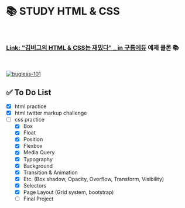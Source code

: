 # 📚 STUDY HTML & CSS

<br />

### [Link: "김버그의 HTML & CSS는 재밌다" \_ in 구름에듀](https://edu.goorm.io/learn/lecture/20583/%EA%B9%80%EB%B2%84%EA%B7%B8%EC%9D%98-html-css%EB%8A%94-%EC%9E%AC%EB%B0%8C%EB%8B%A4) 예제 클론 📚

<br />

[![bugless-101](https://user-images.githubusercontent.com/19285811/69313493-a86df080-0c6c-11ea-9bdd-bf6572372947.png)](https://edu.goorm.io/learn/lecture/20583/%EA%B9%80%EB%B2%84%EA%B7%B8%EC%9D%98-html-css%EB%8A%94-%EC%9E%AC%EB%B0%8C%EB%8B%A4)

## ✅ To Do List

- [x] html practice
- [x] html twitter markup challenge
- [ ] css practice
  - [x] Box
  - [x] Float
  - [x] Position
  - [x] Flexbox
  - [x] Media Query
  - [x] Typography
  - [x] Background
  - [x] Transition & Animation
  - [x] Etc. (Box shadow, Opacity, Overflow, Transform, Visibility)
  - [x] Selectors
  - [x] Page Layout (Grid system, bootstrap)
  - [ ] Final Project
